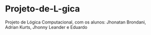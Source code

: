 # Projeto-de-L-gica
Projeto de Lógica Computacional, com os alunos: Jhonatan Brondani, Adrian Kurts, Jhonny Leander e Eduardo



